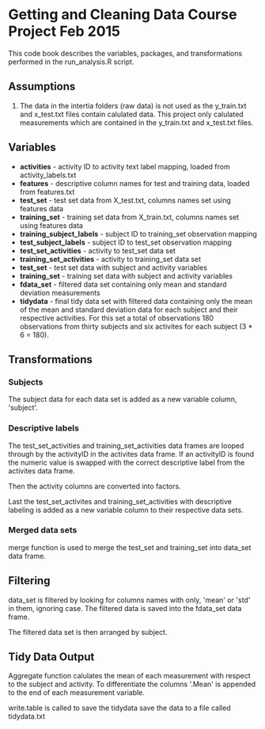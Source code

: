 # Getting and Cleaning Data Course Project Feb 2015
This code book describes the variables, packages, and transformations performed in
the run_analysis.R script.

## Assumptions
1. The data in the intertia folders (raw data) is not used as the y_train.txt and x_test.txt files contain calulated data. This project only calulated measurements which are contained in the y_train.txt and x_test.txt files.

## Variables
* **activities** - activity ID to activity text label mapping, loaded from activity_labels.txt
* **features**  - descriptive column names for test and training data, loaded from features.txt
* **test_set** - test set data from X_test.txt, columns names set using features data
* **training_set** - training set data from X_train.txt, columns names set using features data
* **training_subject_labels** - subject ID to training_set observation mapping
* **test_subject_labels** - subject ID to test_set observation mapping
* **test_set_activities** - activity to test_set data set
* **training_set_activities** - activity to training_set data set
* **test_set** - test set data with subject and activity variables
* **training_set** - training set data with subject and activity variables
* **fdata_set** - filtered data set containing only mean and standard deviation measurements
* **tidydata** - final tidy data set with filtered data containing only the mean of the mean and standard deviation data for each subject and their respective activities. For this set a total of observations 180 observations from thirty subjects and six activites for each subject (3 * 6 = 180).


## Transformations

### Subjects
The subject data for each data set is added as a new variable column, 'subject'. 

### Descriptive labels
The test_set_activities and training_set_activities data frames are looped through by the activityID in the activites data frame. If an activityID is found the numeric value is swapped with the correct descriptive label from the activites data frame.

Then the activity columns are converted into factors.

Last the test_set_activites and training_set_activities with descriptive labeling is added as a new variable column to their respective data sets.

### Merged data sets
merge function is used to merge the test_set and training_set into data_set data frame.

## Filtering
data_set is filtered by looking for columns names with only, 'mean' or 'std' in them, ignoring case. The filtered data is saved into the fdata_set data frame.

The filtered data set is then arranged by subject.


## Tidy Data Output
Aggregate function calulates the mean of each measurement with respect to the subject and activity.
To differentiate the columns '.Mean' is appended to the end of each measurement variable.

write.table is called to save the tidydata save the data to a file called tidydata.txt

